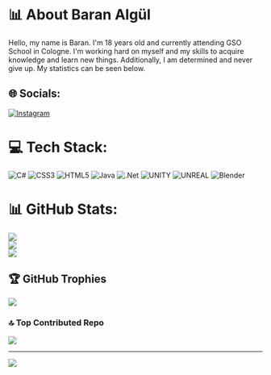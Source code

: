 # 📊 About Baran Algül

Hello, my name is Baran. I'm 18 years old and currently attending GSO School in Cologne. I'm working hard on myself and my skills to acquire knowledge and learn new things. Additionally, I am determined and never give up. My statistics can be seen below.


## 🌐 Socials:
[![Instagram](https://img.shields.io/badge/Instagram-%23E4405F.svg?logo=Instagram&logoColor=white)](https://instagram.com/baran_alg05) 

# 💻 Tech Stack:
![C#](https://img.shields.io/badge/c%23-%23239120.svg?style=flat&logo=c-sharp&logoColor=white) ![CSS3](https://img.shields.io/badge/css3-%231572B6.svg?style=flat&logo=css3&logoColor=white) ![HTML5](https://img.shields.io/badge/html5-%23E34F26.svg?style=flat&logo=html5&logoColor=white) ![Java](https://img.shields.io/badge/java-%23ED8B00.svg?style=flat&logo=java&logoColor=white) ![.Net](https://img.shields.io/badge/.NET-5C2D91?style=flat&logo=.net&logoColor=white) ![UNITY](https://img.shields.io/badge/Unity-%2320232a.svg?style=flat&logo=unity&logoColor=white) ![UNREAL](https://img.shields.io/badge/unreal-%2320232a.svg?style=flat&logo=unreal-engine&logoColor=white) ![Blender](https://img.shields.io/badge/blender-%23F5792A.svg?style=flat&logo=blender&logoColor=white)
# 📊 GitHub Stats:
![](https://github-readme-stats.vercel.app/api?username=BaranAlg&theme=dracula&hide_border=false&include_all_commits=true&count_private=false)<br/>
![](https://github-readme-streak-stats.herokuapp.com/?user=BaranAlg&theme=dracula&hide_border=false)<br/>
![](https://github-readme-stats.vercel.app/api/top-langs/?username=BaranAlg&theme=dracula&hide_border=false&include_all_commits=true&count_private=true&layout=compact)

## 🏆 GitHub Trophies
![](https://github-profile-trophy.vercel.app/?username=BaranAlg&theme=dracula&no-frame=false&no-bg=false&margin-w=4)

### 🔝 Top Contributed Repo
![](https://github-contributor-stats.vercel.app/api?username=BaranAlg&limit=5&theme=dracula&combine_all_yearly_contributions=true)

---
[![](https://visitcount.itsvg.in/api?id=BaranAlg&icon=0&color=0)](https://visitcount.itsvg.in)

<!-- Proudly created with GPRM ( https://gprm.itsvg.in ) -->
